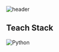 ![header](https://capsule-render.vercel.app/api?type=venom&height=300&color=gradient&text=WaitingForMe34%20&textBg=false&fontColor=Black&fontAlignY=50&animation=fadeIn&descAlign=60)

## Teach Stack
![Python](https://img.shields.io/badge/Python-3766AB?style=flat-square&logo=Python&logoColor=white)
